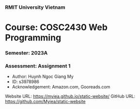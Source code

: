 ### RMIT University Vietnam
# Course: COSC2430 Web Programming
### Semester: 2023A
### Assessment: Assignment 1

- Author: Huynh Ngoc Giang My 
- ID: s3978986 
- Acknowledgement: Amazon.com, Gooreads.com

Website URL: https://myiea.github.io/static-website/
GitHub URL: https://github.com/Myiea/static-website
